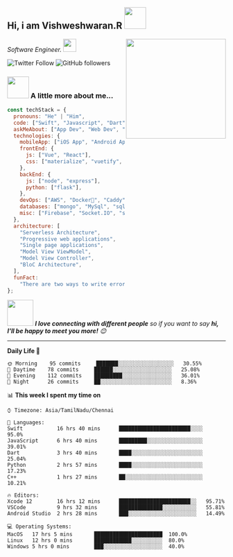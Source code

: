 <h2>Hi, i am Vishweshwaran.R <img src="https://media.giphy.com/media/12oufCB0MyZ1Go/giphy.gif" width="50"></h2>
<img align='right' src="https://media.giphy.com/media/M9gbBd9nbDrOTu1Mqx/giphy.gif" width="230">
<p><em>Software Engineer. <img src="https://media.giphy.com/media/WUlplcMpOCEmTGBtBW/giphy.gif" width="30"> 
</em></p>

![Twitter Follow](https://img.shields.io/twitter/follow/vishwaiosdev?label=follow&style=social)
![GitHub followers](https://img.shields.io/github/followers/vishwaiosdev?label=Follow&style=social)

### <img src="https://media.giphy.com/media/VgCDAzcKvsR6OM0uWg/giphy.gif" width="50"> A little more about me...

```javascript
const techStack = {
  pronouns: "He" | "Him",
  code: ["Swift", "Javascript", "Dart", "C++", "Python", "Java"],
  askMeAbout: ["App Dev", "Web Dev", "FullStack Dev", "DevOps"],
  technologies: {
    mobileApp: ["iOS App", "Android App", "React Native", "Flutter"],
    frontEnd: {
      js: ["Vue", "React"],
      css: ["materialize", "vuetify", "bootstrap"],
    },
    backEnd: {
      js: ["node", "express"],
      python: ["flask"],
    },
    devOps: ["AWS", "Docker🐳", "Caddy", "Nginx"],
    databases: ["mongo", "MySql", "sqlite", "Realm"],
    misc: ["Firebase", "Socket.IO", "selenium", "open-cv", "php"],
  },
  architecture: [
    "Serverless Architecture",
    "Progressive web applications",
    "Single page applications",
    "Model View ViewModel",
    "Model View Controller",
    "BloC Architecture",
  ],
  funFact:
    "There are two ways to write error-free programs; only the third one works",
};
```

<img src="https://media.giphy.com/media/LnQjpWaON8nhr21vNW/giphy.gif" width="60"> <em><b>I love connecting with different people</b> so if you want to say <b>hi, I'll be happy to meet you more!</b> 😊</em>

---

<!--START_SECTION:waka-->

**Daily Life 🐤**

```text
🌞 Morning    95 commits     ███████░░░░░░░░░░░░░░░░░░   30.55%
🌆 Daytime    78 commits     ██████░░░░░░░░░░░░░░░░░░░   25.08%
🌃 Evening    112 commits    █████████░░░░░░░░░░░░░░░░   36.01%
🌙 Night      26 commits     ██░░░░░░░░░░░░░░░░░░░░░░░   8.36%

```

📊 **This week I spent my time on**

```text
⌚︎ Timezone: Asia/TamilNadu/Chennai

💬 Languages:
Swift           16 hrs 40 mins      ███████████████████████░░░░   95.0%
JavaScript      6 hrs 40 mins       █████████░░░░░░░░░░░░░░░░░░   39.01%
Dart            3 hrs 40 mins       ████░░░░░░░░░░░░░░░░░░░░░░░   25.04%
Python          2 hrs 57 mins       ████░░░░░░░░░░░░░░░░░░░░░░░   17.23%
C++             1 hrs 27 mins       ██░░░░░░░░░░░░░░░░░░░░░░░░░   10.21%

🔥 Editors:
Xcode 12        16 hrs 12 mins      ███████████████████████░░   95.71%
VSCode          9 hrs 32 mins       ██████████████░░░░░░░░░░░   55.81%
Android Studio  2 hrs 28 mins       ███░░░░░░░░░░░░░░░░░░░░░░   14.49%

💻 Operating Systems:
MacOS   17 hrs 5 mins       ██████████████████████  100.0%
Linux   12 hrs 0 mins       ████████████░░░░░░░░░░  80.0%
Windows 5 hrs 0 mins        ███░░░░░░░░░░░░░░░░░░░  40.0%
```
